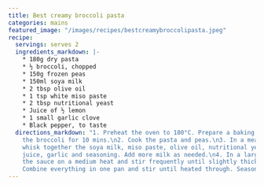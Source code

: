 ```yaml
---
title: Best creamy broccoli pasta
categories: mains
featured_image: "/images/recipes/bestcreamybroccolipasta.jpeg"
recipe:
  servings: serves 2
  ingredients_markdown: |-
    * 180g dry pasta
    * ½ broccoli, chopped
    * 150g frozen peas
    * 150ml soya milk
    * 2 tbsp olive oil
    * 1 tsp white miso paste
    * 2 tbsp nutritional yeast
    * Juice of ½ lemon
    * 1 small garlic clove
    * Black pepper, to taste
  directions_markdown: "1. Preheat the oven to 180°C. Prepare a baking tray. Roast
    the broccoli for 10 mins.\n2. Cook the pasta and peas.\n3. In a measuring jug,
    whisk together the soya milk, miso paste, olive oil, nutritional yeast, lemon
    juice, garlic and seasoning. Add more milk as needed.\n4. In a large pan, heat
    the sauce on a medium heat and stir frequently until slightly thickened. \n4.
    Combine everything in one pan and stir until heated through. Season to taste."
---
```

